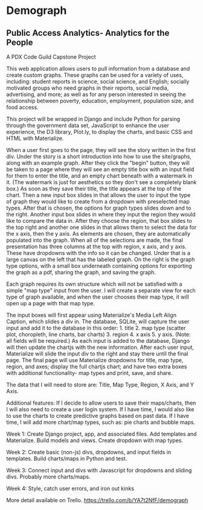 # Demograph
## Public Access Analytics- Analytics for the People
A PDX Code Guild Capstone Project

This web application allows users to pull information from a database and create custom graphs. These graphs can be used for a variety of uses, including: student reports in science, social science, and English; socially motivated groups who need graphs in their reports, social media, advertising, and more; as well as for any person interested in seeing the relationship between poverty, education, employment, population size, and food access. 

This project will be wrapped in Django and include Python for parsing through the government data set, JavaScript to enhance the user experience, the D3 library, Plot.ly, to display the charts, and basic CSS and HTML with Materialize. 

When a user first goes to the page, they will see the story written in the first div. Under the story is a short introduction into how to use the site/graphs, along with an example graph. After they click the "begin" button, they will be taken to a page where they will see an empty title box with an input field for them to enter the title, and an empty chart beneath with a watermark in it. (The watermark is just for aesthetics so they don't see a completely blank box.) As soon as they save their title, the title appears at the top of the chart. Then a new input box slides in that allows the user to input the type of graph they would like to create from a dropdown with preselected map types. After that is chosen, the options for graph types slides down and to the right. Another input box slides in where they input the region they would like to compare the data in. After they choose the region, that box slides to the top right and another one slides in that allows them to select the data for the x axis, then the y axis. As elements are chosen, they are automatically populated into the graph. When all of the selections are made, the final presentation has three columns at the top with region, x axis, and y axis. These have dropdowns with the info so it can be changed. Under that is a large canvas on the left that has the labeled graph. On the right is the graph type options, with a small box underneath containing options for exporting the graph as a pdf, sharing the graph, and saving the graph. 

Each graph requires its own structure which will not be satisfied with a simple "map type" input from the user. I will create a separate view for each type of graph available, and when the user chooses their map type, it will open up a page with that map type. 

The input boxes will first appear using Materialize's Media Left Align Caption, which slides a div in. The database, SQLite, will capture the user input and add it to the database in this order: 1. title 2. map type (scatter plot, choropleth, line charts, bar charts) 3. region 4. x axis 5. y axis. (Note: all fields will be required.) As each input is added to the database, Django will then update the chartjs with the new information. After each user input, Materialize will slide the input div to the right and stay there until the final page. The final page will use Materialize dropdowns for title, map type, region, and axes; display the full chartjs chart; and have two extra boxes with additional functionality- map types and print, save, and share. 

The data that I will need to store are: Title, Map Type, Region, X Axis, and Y Axis. 

Additional features: If I decide to allow users to save their maps/charts, then I will also need to create a user login system. If I have time, I would also like to use the charts to create predictive graphs based on past data. If I have time, I will add more chart/map types, such as: pie charts and bubble maps. 

Week 1: Create Django project, app, and associated files. Add templates and Materialize. Build models and views. Create dropdown with map types.

Week 2: Create basic (non-js) divs, dropdowns, and input fields in templates. Build charts/maps in Python and test. 

Week 3: Connect input and divs with Javascript for dropdowns and sliding divs. Probably more charts/maps.

Week 4: Style, catch user errors, and iron out kinks

More detail available on Trello.  https://trello.com/b/YA7t2NfF/demograph
